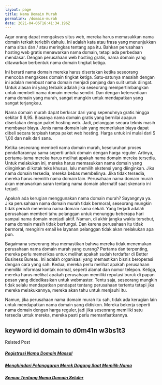 ```yaml
---
layout: page
title: Nama Domain Murah
permalink: /domain-murah
date: 2021-04-06T16:41:34.196Z
---
```

Agar orang dapat mengakses situs web, mereka harus memasukkan nama domain terkait terlebih dahulu. Ini adalah kata atau frasa yang menunjukkan nama situs dan / atau meringkas tentang apa itu. Bahkan perusahaan hosting web gratis menawarkan nama domain, tetapi ada perbedaan mendasar. Dengan perusahaan web hosting gratis, nama domain yang ditawarkan berbentuk nama domain tingkat ketiga.

Ini berarti nama domain mereka harus disertakan ketika seseorang mencoba mengakses domain tingkat ketiga. Satu-satunya masalah dengan ini adalah membuat nama domain menjadi panjang dan sulit untuk diingat. Untuk alasan ini yang terbaik adalah jika seseorang mempertimbangkan untuk membeli nama domain mereka sendiri. Dan dengan ketersediaan nama domain yang murah, sangat mungkin untuk mendapatkan yang sangat terjangkau.

Nama domain murah dapat berkisar dari yang sepenuhnya gratis hingga sekitar $ 6,95. Biasanya nama domain gratis yang bernilai apapun disertakan dengan paket hosting web. Jadi, pelanggan secara teknis masih membayar biaya. Jenis nama domain lain yang memerlukan biaya dapat dibeli secara terpisah tanpa paket web hosting. Harga untuk ini mulai dari $ 1,00 dan naik dari sana. 

Ketika seseorang membeli nama domain murah, keseluruhan proses pendaftarannya sama seperti untuk domain dengan harga reguler. Artinya, pertama-tama mereka harus melihat apakah nama domain mereka tersedia. Untuk melakukan ini, mereka harus memasukkan nama domain yang diinginkan di kotak teks khusus, lalu memilih ekstensi yang diinginkan. Jika nama domain tersedia, mereka bebas membelinya. Jika tidak tersedia, mereka harus memilih nama domain lain. Perusahaan nama domain murah akan menawarkan saran tentang nama domain alternatif saat skenario ini terjadi. 

Apakah ada kerugian menggunakan nama domain murah? Sayangnya ya. Jika perusahaan nama domain murah tidak bermoral, seseorang mungkin tidak pernah menerima nama domain sama sekali. Yang terjadi adalah perusahaan memberi tahu pelanggan untuk menunggu beberapa hari sampai nama domain menjadi aktif. Namun, di akhir jangka waktu tersebut, nama domain masih tidak berfungsi. Dan karena perusahaan itu tidak bermoral, mengirim email ke layanan pelanggan tidak akan melakukan apa pun.

Bagaimana seseorang bisa memastikan bahwa mereka tidak menemukan perusahaan nama domain murah yang curang? Pertama dan terpenting, mereka perlu memeriksa untuk melihat apakah sudah terdaftar di Better Business Bureau. Ini adalah organisasi yang memastikan bisnis beroperasi dengan cara yang sah. Kedua, mereka perlu melihat apakah perusahaan memiliki informasi kontak normal, seperti alamat dan nomor telepon. Ketiga, mereka harus melihat apakah perusahaan memiliki reputasi buruk di papan pesan yang didedikasikan untuk webmaster. Tentu saja, seseorang mungkin tidak selalu mendapatkan pendapat tentang perusahaan tertentu tetapi jika mereka melakukannya, mereka akan tahu untuk menjauhi itu. 

Namun, jika perusahaan nama domain murah itu sah, tidak ada kerugian lain untuk mendapatkan nama domain yang didiskon. Mereka bekerja seperti nama domain dengan harga reguler, jadi jika seseorang memiliki satu tersedia untuk mereka, mereka pasti perlu memanfaatkannya.

## **keyword id domain to d0m41n w3bs1t3**



Related Post

##### [Registrasi Nama Domain Massal](https://penelitionlien.github.io/registrasi-nama-domain-massal/)

##### [Menghindari Pelanggaran Merek Dagang Saat Memilih Nama](https://penelitionlien.github.io/menghindari-pelanggaran-merek-dagang-saat-memilih-nama/)

##### [Semua Tentang Nama Domain Seluler](https://penelitionlien.github.io/semua-tentang-nama-domain-seluler/)